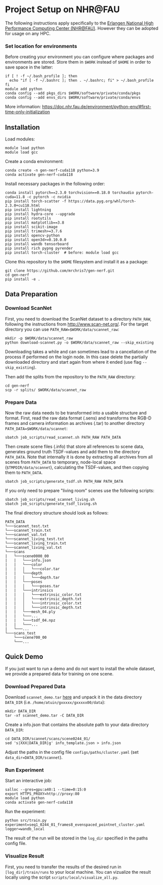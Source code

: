 # Project Setup on NHR@FAU
The following instructions apply specifically to the [Erlangen National High Performance Computing Center (NHR@FAU)](https://hpc.fau.de/). However they can be adopted for usage on any HPC.


### Set location for environments
Before creating your environment you can configure where packages and environments are stored. Store them in ```$WORK``` instead of ```$HOME``` in order to save space in the latter:
```
if [ ! -f ~/.bash_profile ]; then
  echo "if [ -f ~/.bashrc ]; then . ~/.bashrc; fi" > ~/.bash_profile
fi
module add python
conda config --add pkgs_dirs $WORK/software/private/conda/pkgs
conda config --add envs_dirs $WORK/software/private/conda/envs
```

More information: https://doc.nhr.fau.de/environment/python-env/#first-time-only-initialization

## Installation
Load modules:
```
module load python
module load gcc
```

Create a conda environment:

```
conda create -n gen-nerf-cuda118 python=3.9
conda activate gen-nerf-cuda118
```
Install necessary packages in the following order:

```
conda install pytorch==2.3.0 torchvision==0.18.0 torchaudio pytorch-cuda=11.8 -c pytorch -c nvidia
pip install torch-scatter -f https://data.pyg.org/whl/torch-2.3.0+cu118.html
pip install lightning
pip install hydra-core --upgrade
pip install rootutils
pip install matplotlib==3.8
pip install scikit-image
pip install trimesh>=3.7.6
pip install opencv-python
pip install open3d>=0.10.0.0
pip install wandb tensorboard
pip install rich pypng pyrender
pip install torch-cluster  # before: module load gcc
```

Clone this repository to the ```$HOME``` filesystem and install it as a package:
```
git clone https://github.com/mrchris7/gen-nerf.git
cd gen-nerf
pip install -e .
```


## Data Preparation

### Download ScanNet

First, you need to download the ScanNet dataset to a directory ```PATH_RAW```, following the instructions from http://www.scan-net.org/.
For the target directory you can use ```PATH_RAW=$WORK/data/scannet_raw```:
```
mkdir -p $WORK/data/scannet_raw
python download-scannet.py -o $WORK/data/scannet_raw --skip_existing
```
Downloading takes a while and can sometimes lead to a cancellation of the process if performed on the login node. In this case delete the partially downloaded directory and start again from where it ended (use flag ```--skip_existing```).

Then add the splits from the repository to the ```PATH_RAW``` directory:
```
cd gen-nerf
scp -r splits/ $WORK/data/scannet_raw
```

### Prepare Data

Now the raw data needs to be transformed into a usable structure and format.
First, read the raw data format (.sens) and transforms the RGB-D frames and camera information as archives (.tar) to another directory ```PATH_DATA=$WORK/data/scannet```:
```
sbatch job_scripts/read_scannet.sh PATH_RAW PATH_DATA 
```

Then create scene files (.info) that store all references to scene data, generates ground truth TSDF-values and add them to the directory ```PATH_DATA```. Note that internally it is done by extracting all archives from all scenes from ```PATH_DATA``` to temporary, node-local space (```$TMPDIR/data/scannet```), calculating the TSDF-values, and then copying them to ```PATH_DATA```.

```
sbatch job_scripts/generate_tsdf.sh PATH_RAW PATH_DATA
```

If you only need to prepare "living room" scenes use the following scripts:

```
sbatch job_scripts/read_scannet_living.sh
sbatch job_scripts/generate_tsdf_living.sh
```


The final directory structure should look as follows:
```
PATH_DATA
└───scannet_test.txt
└───scannet_train.txt
└───scannet_val.txt
└───scannet_living_test.txt
└───scannet_living_train.txt
└───scannet_living_val.txt
└───scans
|   └───scene0000_00
|   |   └───info.json
|   |   └───color
|   |   │   └───color.tar
|   |   └───depth
|   |   │   └───depth.tar
|   |   └───poses
|   |   │   └───poses.tar
|   |   └───intrinsics
|   |   │   └───extrinsic_color.txt     
|   |   │   └───extrinsic_depth.txt 
|   |   │   └───intrinsic_color.txt
|   |   │   └───intrinsic_depth.txt
|   |   └───mesh_04.ply
|   |   └───...
|   |   └───tsdf_04.npz
|   |   └───...
|   └───...
└───scans_test
    └───scene700_00
    └───...
```


## Quick Demo

If you just want to run a demo and do not want to install the whole dataset, we provide a prepared data for training on one scene.

### Download Prepared Data
Download ```scannet_demo.tar``` [here](https://drive.google.com/file/d/1HlkqURV0shaQg06PfP0qmaWoM-A4dvcw/view?usp=drive_link) and unpack it in the data directory ```DATA_DIR``` (i.e. ```/home/atuin/gxxxxx/gxxxxx00/data```):
```
mkdir DATA_DIR
tar -xf scannet_demo.tar -C DATA_DIR
```

Create a info.json that contains the absolute path to your data directory ```DATA_DIR```:
```
cd DATA_DIR/scannet/scans/scene0244_01/
sed 's|XXX|DATA_DIR|g' info_template.json > info.json
```

Adjust the paths in the config file ```configs/paths/cluster.yaml``` (set ```data_dir=DATA_DIR/scannet```).


### Run Experiment

Start an interactive job:
```
salloc --gres=gpu:a40:1 --time=0:15:0
export HTTPS_PROXY=http://proxy:80
module load python
conda activate gen-nerf-cuda118
```

Run the experiment:
```
python src/train.py experiment=seq1_0244_01_frames8_evenspaced_pointnet_cluster.yaml logger=wandb_local
```

The result of the run will be stored in the ```log_dir``` specified in the paths config file.

### Visualize Result
First, you need to transfer the results of the desired run in ```[log_dir]/train/runs``` to your local machine.
You can vizualize the result locally using the script ```scripts/local/visualize_all.py```.